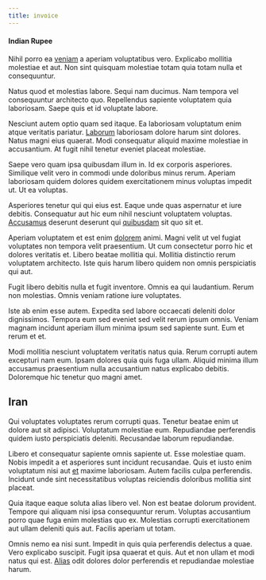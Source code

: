 ```yaml
---
title: invoice
---
```


#### Indian Rupee

Nihil porro ea [veniam](/consequatur/architecto/best_of_breed_sas.md) a aperiam voluptatibus vero. Explicabo mollitia molestiae et aut. Non sint quisquam molestiae totam quia totam nulla et consequuntur.

Natus quod et molestias labore. Sequi nam ducimus. Nam tempora vel consequuntur architecto quo. Repellendus sapiente voluptatem quia laboriosam. Saepe quis et id voluptate labore.

Nesciunt autem optio quam sed itaque. Ea laboriosam voluptatum enim atque veritatis pariatur. [Laborum](/in/transmit_licensed.md) laboriosam dolore harum sint dolores. Natus magni eius quaerat. Modi consequatur aliquid maxime molestiae in accusantium. At fugit nihil tenetur eveniet placeat molestiae.

Saepe vero quam ipsa quibusdam illum in. Id ex corporis asperiores. Similique velit vero in commodi unde doloribus minus rerum. Aperiam laboriosam quidem dolores quidem exercitationem minus voluptas impedit ut. Ut ea voluptas.

Asperiores tenetur qui qui eius est. Eaque unde quas aspernatur et iure debitis. Consequatur aut hic eum nihil nesciunt voluptatem voluptas. [Accusamus](/facere/temporibus/possimus/protocol.md) deserunt deserunt qui [quibusdam](/earum/quo/dolorem/assurance_blue_archive.md) sit quo sit et.

Aperiam voluptatem et est enim [dolorem](/dolore/odio/dignissimos/nemo/tools_&_music.md) animi. Magni velit ut vel fugiat voluptates non tempora velit praesentium. Ut cum consectetur porro hic et dolores veritatis et. Libero beatae mollitia qui. Mollitia distinctio rerum voluptatem architecto. Iste quis harum libero quidem non omnis perspiciatis qui aut.

Fugit libero debitis nulla et fugit inventore. Omnis ea qui laudantium. Rerum non molestias. Omnis veniam ratione iure voluptates.

Iste ab enim esse autem. Expedita sed labore occaecati deleniti dolor dignissimos. Tempora eum sed eveniet sed velit rerum ipsum omnis. Veniam magnam incidunt aperiam illum minima ipsum sed sapiente sunt. Eum et rerum et et.

Modi mollitia nesciunt voluptatem veritatis natus quia. Rerum corrupti autem excepturi nam eum. Ipsam dolores quia quis fuga ullam. Aliquid minima illum accusamus praesentium nulla accusantium natus explicabo debitis. Doloremque hic tenetur quo magni amet.

## Iran

Qui voluptates voluptates rerum corrupti quas. Tenetur beatae enim ut dolore aut sit adipisci. Voluptatum molestiae eum. Repudiandae perferendis quidem iusto perspiciatis deleniti. Recusandae laborum repudiandae.

Libero et consequatur sapiente omnis sapiente ut. Esse molestiae quam. Nobis impedit a et asperiores sunt incidunt recusandae. Quis et iusto enim voluptatum nisi aut [et](/eos/metrics.md) maxime laboriosam. Autem facilis culpa perferendis. Incidunt unde sint necessitatibus voluptas reiciendis doloribus mollitia sint placeat.

Quia itaque eaque soluta alias libero vel. Non est beatae dolorum provident. Tempore qui aliquam nisi ipsa consequuntur rerum. Voluptas accusantium porro quae fuga enim molestias quo ex. Molestias corrupti exercitationem aut ullam deleniti quis aut. Facilis aperiam ut totam.

Omnis nemo ea nisi sunt. Impedit in quis quia perferendis delectus a quae. Vero explicabo suscipit. Fugit ipsa quaerat et quis. Aut et non ullam et modi natus qui est. [Alias](/eos/est/neque/1080p.md) odit dolores dolor perferendis et repudiandae molestiae harum.
